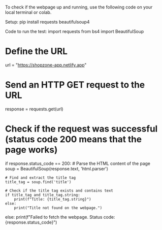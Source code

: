 To check if the webpage up and running, use the following code on your local terminal or colab.

Setup: pip install requests beautifulsoup4

Code to run the test: 
import requests
from bs4 import BeautifulSoup

# Define the URL
url = "https://shopzone-app.netlify.app"

# Send an HTTP GET request to the URL
response = requests.get(url)

# Check if the request was successful (status code 200 means that the page works)
if response.status_code == 200:
    # Parse the HTML content of the page
    soup = BeautifulSoup(response.text, 'html.parser')

    # Find and extract the title tag
    title_tag = soup.find('title')

    # Check if the title tag exists and contains text
    if title_tag and title_tag.string:
        print(f"Title: {title_tag.string}")
    else:
        print("Title not found on the webpage.")
else:
    print(f"Failed to fetch the webpage. Status code: {response.status_code}")
